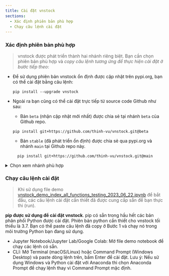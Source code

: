```yaml
---
title: Cài đặt vnstock
sections:
  - Xác định phiên bản phù hợp
  - Chạy câu lệnh cài đặt
---
```


### Xác định phiên bản phù hợp

> vnstock được phát triển thành hai nhánh riêng biệt. Bạn cần chọn phiên bản phù hợp và *copy câu lệnh tương ứng để thực hiện cài đặt ở bước tiếp theo*:

- Để sử dụng phiên bản vnstock ổn định được cập nhật trên pypi.org, bạn có thể cài đặt bằng câu lệnh:
  
  ```shell
  pip install --upgrade vnstock
  ```
- Ngoài ra bạn cũng có thể cài đặt trực tiếp từ source code Github như sau:
  - Bản `beta` (nhận cập nhật mới nhất) được chia sẻ tại nhánh `beta` của Github repo.

  ```shell
  pip install git+https://github.com/thinh-vu/vnstock.git@beta
  ```
  - Bản `stable` (đã phát triển ổn định) được chia sẻ qua pypi.org và nhánh `main` tại Github repo này.

  ```shell
    pip install git+https://github.com/thinh-vu/vnstock.git@main
  ```

<details>

  <summary>Chọn xem nhánh phù hợp</summary>

  <!-- ![select_branch](https://github.com/thinh-vu/pretty-docs/blob/main/assets/images/vnstock_select_branch.jpeg?raw=true) -->

  <div class="screenshot-holder">
   <a href="assets/images/vnstock_select_branch.jpeg" data-title="Chọn nhánh" data-toggle="lightbox"><img class="img-responsive" src="https://github.com/thinh-vu/pretty-docs/blob/main/assets/images/vnstock_select_branch.jpeg?raw=true" alt="screenshot" /></a>
   <a class="mask" href="assets/images/demo/vnstock_select_branch.jpeg" data-title="Chọn nhánh vnstock" data-toggle="lightbox"><i class="icon fa fa-search-plus"></i></a>
  </div>

</details>

### Chạy câu lệnh cài đặt

> Khi sử dụng file demo [vnstock_demo_index_all_functions_testing_2023_06_22.ipynb](https://github.com/thinh-vu/vnstock/blob/beta/demo/gen2_vnstock_demo_index_all_functions_testing_2023.ipynb) để bắt đầu, các câu lệnh cài đặt cần thiết đã được cung cấp sẵn để bạn thực thi (run).

**pip được sử dụng để cài đặt vnstock**. pip có sẵn trong hầu hết các bản phân phối Python được cài đặt. Phiên bản python cần thiết cho vnstock tối thiểu là 3.7. Bạn có thể paste câu lệnh đã copy ở Bước 1 và chạy nó trong môi trường Python bạn đang sử dụng.

- Jupyter Notebook/Jupyter Lab/Google Colab: Mở file demo notebook để chạy các lệnh có sẵn.
- CLI: Mở Terminal (macOS/Linux) hoặc Command Prompt (Windows Desktop) và paste dòng lệnh trên, bấm Enter để cài đặt. Lưu ý: Nếu sử dụng Windows và Python cài đặt với Anaconda thì chọn Anaconda Prompt để chạy lệnh thay vì Command Prompt mặc định.